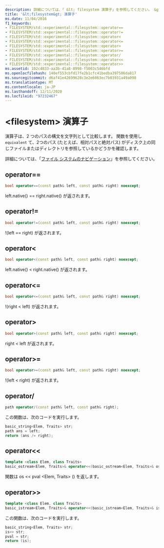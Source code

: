 ```yaml
---
description: 詳細については、「 &lt; filesystem 演算子」を参照してください。 &gt;
title: '&lt;filesystem&gt; 演算子'
ms.date: 11/04/2016
f1_keywords:
- FILESYSTEM/std::experimental::filesystem::operator==
- FILESYSTEM/std::experimental::filesystem::operator!=
- FILESYSTEM/std::experimental::filesystem::operator<
- FILESYSTEM/std::experimental::filesystem::operator<=
- FILESYSTEM/std::experimental::filesystem::operator>
- FILESYSTEM/std::experimental::filesystem::operator>=
- FILESYSTEM/std::experimental::filesystem::operator/
- FILESYSTEM/std::experimental::filesystem::operator<<
- FILESYSTEM/std::experimental::filesystem::operator>>
ms.assetid: 102c4833-aa3b-41a8-8998-f5003c546bfd
ms.openlocfilehash: 140ef553cbfd17fe2b1cfc41bedba397506da817
ms.sourcegitcommit: d6af41e42699628c3e2e6063ec7b03931a49a098
ms.translationtype: MT
ms.contentlocale: ja-JP
ms.lasthandoff: 12/11/2020
ms.locfileid: "97232467"
---
```

# <a name="ltfilesystemgt-operators"></a>&lt;filesystem&gt; 演算子

演算子は、2 つのパスの構文を文字列として比較します。 関数を使用し `equivalent` て、2つのパス (たとえば、相対パスと絶対パス) がディスク上の同じファイルまたはディレクトリを参照しているかどうかを確認します。

詳細については、「[ファイル システムのナビゲーション](../standard-library/file-system-navigation.md)」を参照してください。

## <a name="operator"></a>operator==

```cpp
bool operator==(const path& left, const path& right) noexcept;
```

left.native() == right.native() が返されます。

## <a name="operator"></a>operator!=

```cpp
bool operator!=(const path& left, const path& right) noexcept;
```

!(left == right) が返されます。

## <a name="operator"></a>operator<

```cpp
bool operator<(const path& left, const path& right) noexcept;
```

left.native() < right.native() が返されます。

## <a name="operator"></a>operator<=

```cpp
bool operator<=(const path& left, const path& right) noexcept;
```

!(right \< left) が返されます。

## <a name="operator"></a>operator>

```cpp
bool operator>(const path& left, const path& right) noexcept;
```

right \< left が返されます。

## <a name="operator"></a>operator>=

```cpp
bool operator>=(const path& left, const path& right) noexcept;
```

!(left < right) が返されます。

## <a name="operator"></a>operator/

```cpp
path operator/(const path& left, const path& right);
```

この関数は、次のコードを実行します。

```cpp
basic_string<Elem, Traits> str;
path ans = left;
return (ans /= right);
```

## <a name="operator"></a>operator<<

```cpp
template <class Elem, class Traits>
basic_ostream<Elem, Traits>& operator<<(basic_ostream<Elem, Traits>& os, const path& pval);
```

関数は os << pval \<Elem, Traits> () を返します。

## <a name="operator"></a>operator>>

```cpp
template <class Elem, class Traits>
basic_istream<Elem, Traits>& operator<<(basic_istream<Elem, Traits>& is, const path& pval);
```

この関数は、次のコードを実行します。

```cpp
basic_string<Elem, Traits> str;
is>> str;
pval = str;
return (is);
```
